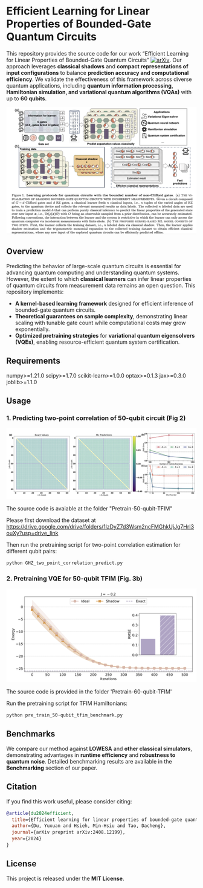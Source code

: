 # **Efficient Learning for Linear Properties of Bounded-Gate Quantum Circuits**
This repository provides the source code for our work “Efficient Learning for Linear Properties of Bounded-Gate Quantum Circuits” [![arXiv](https://img.shields.io/badge/arXiv-2408.12199-blue)](https://arxiv.org/pdf/2408.12199). Our approach leverages **classical shadows** and **compact representations of input configurations** to balance **prediction accuracy and computational efficiency**. We validate the effectiveness of this framework across diverse quantum applications, including **quantum information processing, Hamiltonian simulation, and variational quantum algorithms (VQAs)** with up to **60 qubits**.


![Image Description](assests/scheme.png)


## **Overview**
Predicting the behavior of large-scale quantum circuits is essential for advancing quantum computing and understanding quantum systems. However, the extent to which **classical learners** can infer linear properties of quantum circuits from measurement data remains an open question. This repository implements:
- **A kernel-based learning framework** designed for efficient inference of bounded-gate quantum circuits.
- **Theoretical guarantees on sample complexity**, demonstrating linear scaling with tunable gate count while computational costs may grow exponentially.
- **Optimized pretraining strategies** for **variational quantum eigensolvers (VQEs)**, enabling resource-efficient quantum system certification.

## **Requirements**

numpy>=1.21.0
scipy>=1.7.0
scikit-learn>=1.0.0
optax>=0.1.3
jax>=0.3.0
joblib>=1.1.0


## **Usage**
### **1. Predicting two-point correlation of 50-qubit circuit** (Fig 2)

![Image Description](assests/60-qubit-res.png)

The source code is avaiable at the folder "Pretrain-50-qubit-TFIM"

Please first download the dataset at https://drive.google.com/drive/folders/1lzDyZ7d3Wsm2ncFMGhkUjJg7HrI3ouXy?usp=drive_link

Then run the pretraining script for two-point correlation estimation for different qubit pairs:

```python 
python GHZ_two_point_correlation_predict.py
```


### **2. Pretraining VQE for 50-qubit TFIM** (Fig. 3b)

![Image Description](assests/50-qubit-TFIM.png)

The source code is provided in the folder 'Pretrain-60-qubit-TFIM'

Run the pretraining script for TFIM Hamiltonians:

```python 
python pre_train_50-qubit_tfim_benchmark.py
```


## **Benchmarks**
We compare our method against **LOWESA** and **other classical simulators**, demonstrating advantages in **runtime efficiency** and **robustness to quantum noise**. Detailed benchmarking results are available in the **Benchmarking** section of our paper.

## **Citation**
If you find this work useful, please consider citing:
```bibtex
@article{du2024efficient,
  title={Efficient learning for linear properties of bounded-gate quantum circuits},
  author={Du, Yuxuan and Hsieh, Min-Hsiu and Tao, Dacheng},
  journal={arXiv preprint arXiv:2408.12199},
  year={2024}
}
```

## **License**
This project is released under the **MIT License**.

